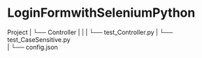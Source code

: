 # LoginFormwithSeleniumPython

Project
    |
    └── Controller
    |     |
    |     └── test_Controller.py
          |
          └── test_CaseSensitive.py        
    |
    └── config.json
    